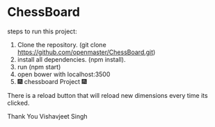 # ChessBoard
steps to run this project:
1. Clone the repository. (git clone https://github.com/openmaster/ChessBoard.git)
2. install all dependencies. (npm install).
3. run (npm start)
4. open bower with localhost:3500
5. :fireworks: chessboard Project :fireworks:

There is a reload button that will reload new dimensions every time its clicked.

Thank You 
Vishavjeet Singh
  
